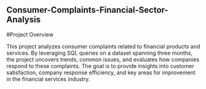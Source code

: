 ## Consumer-Complaints-Financial-Sector-Analysis

#Project Overview

This project analyzes consumer complaints related to financial products and services. By leveraging SQL queries on a dataset spanning three months, the project uncovers trends, common issues, and evaluates how companies respond to these complaints. The goal is to provide insights into customer satisfaction, company response efficiency, and key areas for improvement in the financial services industry.
